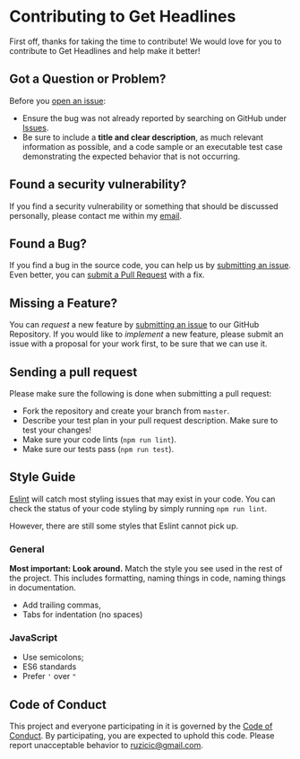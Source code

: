 # Contributing to Get Headlines

First off, thanks for taking the time to contribute! We would love for you to contribute to Get Headlines and help make it better! 

## <a name="question"></a> Got a Question or Problem?
Before you [open an issue](https://github.com/cedevita/getheadlines/issues/new):

* Ensure the bug was not already reported by searching on GitHub under [Issues](https://github.com/cedevita/getheadlines/issues).
* Be sure to include a **title and clear description**, as much relevant information as possible, and a code sample or an executable test case demonstrating the expected behavior that is not occurring.

## <a name="issue"></a> Found a security vulnerability?
If you find a security vulnerability or something that should be discussed personally, please contact me within my [email](mailto:ruzicic@gmail.com).

## <a name="issue"></a> Found a Bug?

If you find a bug in the source code, you can help us by [submitting an issue](https://github.com/cedevita/getheadlines/issues/new). Even better, you can [submit a Pull Request](https://github.com/cedevita/getheadlines/pull/new/master) with a fix.

## <a name="feature"></a> Missing a Feature?

You can *request* a new feature by [submitting an issue](https://github.com/cedevita/getheadlines/pull/new/master) to our GitHub
Repository. If you would like to *implement* a new feature, please submit an issue with a proposal for your work first, to be sure that we can use it.

## Sending a pull request

Please make sure the following is done when submitting a pull request:

- Fork the repository and create your branch from `master`.
- Describe your test plan in your pull request description. Make sure to test your changes!
- Make sure your code lints (`npm run lint`).
- Make sure our tests pass (`npm run test`).

## Style Guide
[Eslint](https://eslint.org/) will catch most styling issues that may exist in your code. You can check the status of your code styling by simply running `npm run lint`.

However, there are still some styles that Eslint cannot pick up.

### General
**Most important: Look around.** Match the style you see used in the rest of the project. This includes formatting, naming things in code, naming things in documentation.

- Add trailing commas,
- Tabs for indentation (no spaces)

### JavaScript
- Use semicolons;
- ES6 standards
- Prefer `'` over `"`

## Code of Conduct

This project and everyone participating in it is governed by the [Code of Conduct](./CODE_OF_CONDUCT.md). By participating, you are expected to uphold this code. Please report unacceptable behavior to [ruzicic@gmail.com](mailto:ruzicic@gmail.com).

